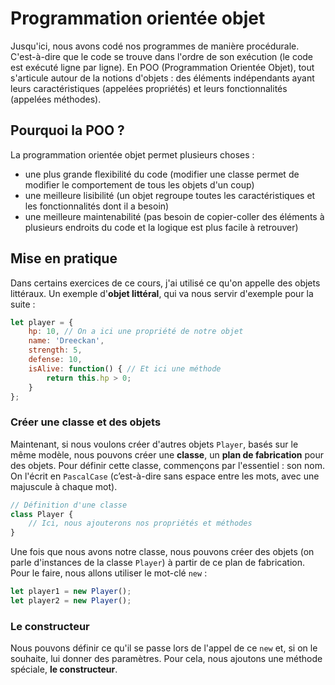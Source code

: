# Programmation orientée objet

Jusqu'ici, nous avons codé nos programmes de manière procédurale. C'est-à-dire que le code se trouve dans l'ordre de son exécution (le code est exécuté ligne par ligne). En POO (Programmation Orientée Objet), tout s'articule autour de la notions d'objets : des éléments indépendants ayant leurs caractéristiques (appelées propriétés) et leurs fonctionnalités (appelées méthodes). 

## Pourquoi la POO ?

La programmation orientée objet permet plusieurs choses :

- une plus grande flexibilité du code (modifier une classe permet de modifier le comportement de tous les objets d'un coup)
- une meilleure lisibilité (un objet regroupe toutes les caractéristiques et les fonctionnalités dont il a besoin)
- une meilleure maintenabilité (pas besoin de copier-coller des éléments à plusieurs endroits du code et la logique est plus facile à retrouver)

## Mise en pratique

Dans certains exercices de ce cours, j'ai utilisé ce qu'on appelle des objets littéraux. Un exemple d'**objet littéral**, qui va nous servir d'exemple pour la suite :

```js
let player = {
    hp: 10, // On a ici une propriété de notre objet
    name: 'Dreeckan',
    strength: 5,
    defense: 10,
    isAlive: function() { // Et ici une méthode
        return this.hp > 0;
    }
};
```

### Créer une classe et des objets

Maintenant, si nous voulons créer d'autres objets `Player`, basés sur le même modèle, nous pouvons créer une **classe**, un **plan de fabrication** pour des objets.
Pour définir cette classe, commençons par l'essentiel : son nom. On l'écrit en `PascalCase` (c’est-à-dire sans espace entre les mots, avec une majuscule à chaque mot). 

```js
// Définition d'une classe
class Player {
    // Ici, nous ajouterons nos propriétés et méthodes
}
```

Une fois que nous avons notre classe, nous pouvons créer des objets (on parle d'instances de la classe `Player`) à partir de ce plan de fabrication. Pour le faire, nous allons utiliser le mot-clé `new` :

```js
let player1 = new Player();
let player2 = new Player();
```

### Le constructeur

Nous pouvons définir ce qu'il se passe lors de l'appel de ce `new` et, si on le souhaite, lui donner des paramètres. Pour cela, nous ajoutons une méthode spéciale, **le constructeur**.